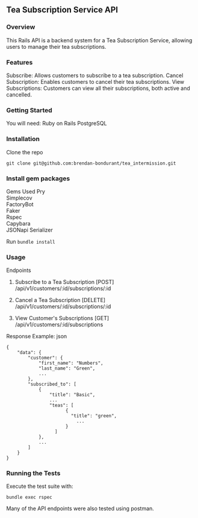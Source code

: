 ## Tea Subscription Service API

### Overview
This Rails API is a backend system for a Tea Subscription Service, allowing users to manage their tea subscriptions.

### Features
Subscribe: Allows customers to subscribe to a tea subscription.
Cancel Subscription: Enables customers to cancel their tea subscriptions.
View Subscriptions: Customers can view all their subscriptions, both active and cancelled.

### Getting Started
You will need:
Ruby on Rails
PostgreSQL

### Installation
Clone the repo
```
git clone git@github.com:brendan-bondurant/tea_intermission.git
```
### Install gem packages

Gems Used
Pry <br>
Simplecov <br>
FactoryBot <br>
Faker <br>
Rspec <br>
Capybara <br>
JSONapi Serializer <br>

Run `bundle install`

### Usage
Endpoints

1. Subscribe to a Tea Subscription
[POST] /api/v1/customers/:id/subscriptions/:id

2. Cancel a Tea Subscription
[DELETE] /api/v1/customers/:id/subscriptions/:id

3. View Customer's Subscriptions
[GET] /api/v1/customers/:id/subscriptions

Response Example:
json
```
{
    "data": {
        "customer": {
            "first_name": "Numbers",
            "last_name": "Green",
            ...
        },
        "subscribed_to": [
            {
                "title": "Basic",
                ...
                "teas": [
                      {
                        "title": "green",
                          ...
                      }
                  ]
            },
            ...
        ]
    }
}
```
### Running the Tests
Execute the test suite with:
```
bundle exec rspec
```
Many of the API endpoints were also tested using postman.

